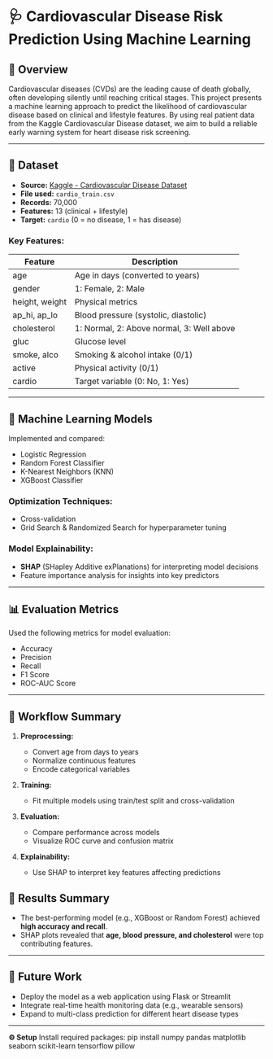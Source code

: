 # 🩺 Cardiovascular Disease Risk Prediction Using Machine Learning
## 📌 Overview
Cardiovascular diseases (CVDs) are the leading cause of death globally, often developing silently until reaching critical stages. This project presents a machine learning approach to predict the likelihood of cardiovascular disease based on clinical and lifestyle features. By using real patient data from the Kaggle Cardiovascular Disease dataset, we aim to build a reliable early warning system for heart disease risk screening.

---

## 📁 Dataset
- **Source:** [Kaggle - Cardiovascular Disease Dataset](https://www.kaggle.com/datasets/sulianova/cardiovascular-disease-dataset)
- **File used:** `cardio_train.csv`
- **Records:** 70,000
- **Features:** 13 (clinical + lifestyle)
- **Target:** `cardio` (0 = no disease, 1 = has disease)

### Key Features:
| Feature       | Description                               |
|---------------|-------------------------------------------|
| age           | Age in days (converted to years)          |
| gender        | 1: Female, 2: Male                        |
| height, weight| Physical metrics                          |
| ap_hi, ap_lo  | Blood pressure (systolic, diastolic)      |
| cholesterol   | 1: Normal, 2: Above normal, 3: Well above |
| gluc          | Glucose level                             |
| smoke, alco   | Smoking & alcohol intake (0/1)            |
| active        | Physical activity (0/1)                   |
| cardio        | Target variable (0: No, 1: Yes)           |

---

## 🧠 Machine Learning Models
Implemented and compared:
- Logistic Regression
- Random Forest Classifier
- K-Nearest Neighbors (KNN)
- XGBoost Classifier

### Optimization Techniques:
- Cross-validation
- Grid Search & Randomized Search for hyperparameter tuning

### Model Explainability:
- **SHAP** (SHapley Additive exPlanations) for interpreting model decisions
- Feature importance analysis for insights into key predictors

---

## 📊 Evaluation Metrics
Used the following metrics for model evaluation:
- Accuracy
- Precision
- Recall
- F1 Score
- ROC-AUC Score

---

## 🧪 Workflow Summary
1. **Preprocessing:**
   - Convert age from days to years
   - Normalize continuous features
   - Encode categorical variables

2. **Training:**
   - Fit multiple models using train/test split and cross-validation

3. **Evaluation:**
   - Compare performance across models
   - Visualize ROC curve and confusion matrix

4. **Explainability:**
   - Use SHAP to interpret key features affecting predictions

## 📌 Results Summary
- The best-performing model (e.g., XGBoost or Random Forest) achieved **high accuracy and recall**.
- SHAP plots revealed that **age, blood pressure, and cholesterol** were top contributing features.

---
## 🔮 Future Work

- Deploy the model as a web application using Flask or Streamlit
- Integrate real-time health monitoring data (e.g., wearable sensors)
- Expand to multi-class prediction for different heart disease types

---
**⚙️ Setup**
Install required packages:
pip install numpy pandas matplotlib seaborn scikit-learn tensorflow pillow
